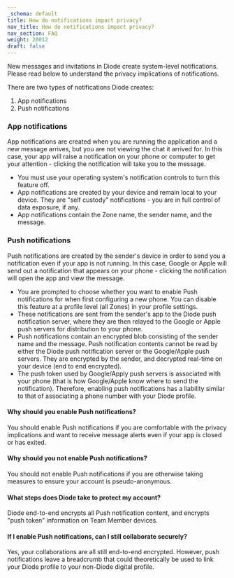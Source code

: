```yaml
---
_schema: default
title: How do notifications impact privacy?
nav_title: How do notifications impact privacy?
nav_section: FAQ
weight: 20012
draft: false
---
```

New messages and invitations in Diode create system-level notifications.  Please read below to understand the privacy implications of notifications.

There are two types of notifications Diode creates:

1. App notifications
2. Push notifications

### App notifications

App notifications are created when you are running the application and a new message arrives, but you are not viewing the chat it arrived for.  In this case, your app will raise a notification on your phone or computer to get your attention - clicking the notification will take you to the message.

* You must use your operating system's notification controls to turn this feature off.
* App notifications are created by your device and remain local to your device.  They are "self custody" notifications - you are in full control of data exposure, if any.
* App notifications contain the Zone name, the sender name, and the message.

### Push notifications

Push notifications are created by the sender's device in order to send you a notification even if your app is not running.  In this case, Google or Apple will send out a notification that appears on your phone - clicking the notification will open the app and view the message.

* You are prompted to choose whether you want to enable Push notifications for when first configuring a new phone.  You can disable this feature at a profile level (all Zones) in your profile settings.
* These notifications are sent from the sender's app to the Diode push notification server, where they are then relayed to the Google or Apple push servers for distribution to your phone.
* Push notifications contain an encrypted blob consisting of the sender name and the message.  Push notification contents cannot be read by either the Diode push notification server or the Google/Apple push servers.  They are encrypted by the sender, and decrypted real-time on your device (end to end encrypted).
* The push token used by Google/Apply push servers is associated with your phone (that is how Google/Apple know where to send the notification).  Therefore, enabling push notifications has a liability similar to that of associating a phone number with your Diode profile.

#### Why should you enable Push notifications?

You should enable Push notifications if you are comfortable with the privacy implications and want to receive message alerts even if your app is closed or has exited.

#### Why should you not enable Push notifications?

You should not enable Push notifications if you are otherwise taking measures to ensure your account is pseudo-anonymous.

#### What steps does Diode take to protect my account?

Diode end-to-end encrypts all Push notification content, and encrypts "push token" information on Team Member devices.

#### If I enable Push notifications, can I still collaborate securely?

Yes, your collaborations are all still end-to-end encrypted.  However, push notifications leave a breadcrumb that could theoretically be used to link your Diode profile to your non-Diode digital profile.